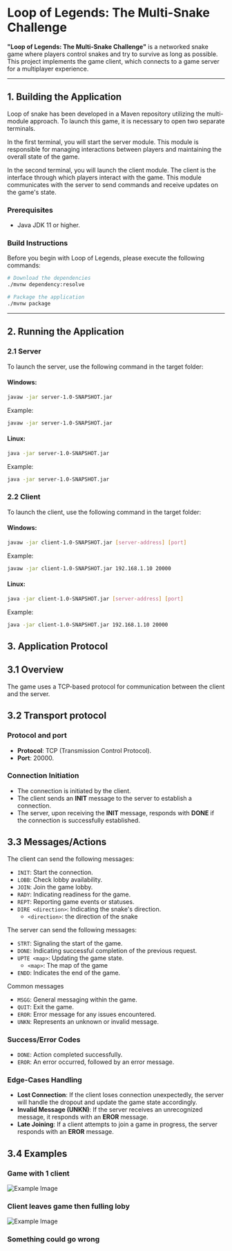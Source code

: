 # Loop of Legends: The Multi-Snake Challenge

**"Loop of Legends: The Multi-Snake Challenge"** is a networked snake game where players control snakes and try to survive as long as possible. This project implements the game client, which connects to a game server for a multiplayer experience.

---

## 1. Building the Application

Loop of snake has been developed in a Maven repository utilizing the multi-module approach. To launch this game, it is necessary to open two separate terminals.

In the first terminal, you will start the server module. This module is responsible for managing interactions between players and maintaining the overall state of the game. 

In the second terminal, you will launch the client module. The client is the interface through which players interact with the game. This module communicates with the server to send commands and receive updates on the game's state.

### Prerequisites
- Java JDK 11 or higher.

### Build Instructions

Before you begin with Loop of Legends, please execute the following commands:

```sh
# Download the dependencies
./mvnw dependency:resolve

# Package the application
./mvnw package
```

---

## 2. Running the Application

### 2.1 Server
To launch the server, use the following command in the target folder:

#### Windows:
```bash
javaw -jar server-1.0-SNAPSHOT.jar
```
Example:
```bash
javaw -jar server-1.0-SNAPSHOT.jar
```

#### Linux:
```bash
java -jar server-1.0-SNAPSHOT.jar
```
Example:
```bash
java -jar server-1.0-SNAPSHOT.jar
```

### 2.2 Client
To launch the client, use the following command in the target folder:

#### Windows:
```bash
javaw -jar client-1.0-SNAPSHOT.jar [server-address] [port]
```
Example:
```bash
javaw -jar client-1.0-SNAPSHOT.jar 192.168.1.10 20000
```

#### Linux:
```bash
java -jar client-1.0-SNAPSHOT.jar [server-address] [port]
```
Example:
```bash
java -jar client-1.0-SNAPSHOT.jar 192.168.1.10 20000
```


## 3. Application Protocol

## 3.1 Overview
The game uses a TCP-based protocol for communication between the client and the server.

## 3.2 Transport protocol
### Protocol and port
- **Protocol**: TCP (Transmission Control Protocol).
- **Port**: 20000.

### Connection Initiation
- The connection is initiated by the client.
- The client sends an **INIT** message to the server to establish a connection.
- The server, upon receiving the **INIT** message, responds with **DONE** if the connection is successfully established.

## 3.3 Messages/Actions
The client can send the following messages:
- `INIT`: Start the connection.
- `LOBB`: Check lobby availability.
- `JOIN`: Join the game lobby.
- `RADY`: Indicating readiness for the game.
- `REPT`: Reporting game events or statuses.
- `DIRE <direction>`: Indicating the snake's direction.
    - `<direction>`: the direction of the snake

The server can send the following messages:
- `STRT`: Signaling the start of the game.
- `DONE`: Indicating successful completion of the previous request.
- `UPTE <map>`: Updating the game state.
    - `<map>`: The map of the game
- `ENDD`: Indicates the end of the game.

Common messages
- `MSGG`: General messaging within the game.
- `QUIT`: Exit the game.
- `EROR`: Error message for any issues encountered.
- `UNKN`: Represents an unknown or invalid message.

### Success/Error Codes
- `DONE`: Action completed successfully.
- `EROR`: An error occurred, followed by an error message.

### Edge-Cases Handling
- **Lost Connection**: If the client loses connection unexpectedly, the server will handle the dropout and update the game state accordingly.
- **Invalid Message (UNKN)**: If the server receives an unrecognized message, it responds with an **EROR** message.
- **Late Joining**: If a client attempts to join a game in progress, the server responds with an **EROR** message.

## 3.4 Examples
### Game with 1 client
![Example Image](https://github.com/Theodrosrun/loop-of-legends/blob/23-protocol-finalization/docs/uml1.png)
### Client leaves game then fulling loby
![Example Image](https://github.com/Theodrosrun/loop-of-legends/blob/23-protocol-finalization/docs/uml2.png)
### Something could go wrong
